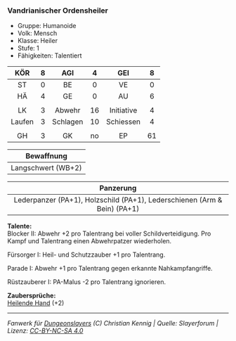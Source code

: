 ### Vandrianischer Ordensheiler

- Gruppe: Humanoide
- Volk: Mensch
- Klasse: Heiler
- Stufe: 1
- Fähigkeiten: Talentiert

|  KÖR   |  8  |   AGI    |  4  |    GEI     |  8  |
| :----: | :-: | :------: | :-: | :--------: | :-: |
|   ST   |  0  |    BE    |  0  |     VE     |  0  |
|   HÄ   |  4  |    GE    |  0  |     AU     |  6  |
|        |     |          |     |            |     |
|   LK   |  3  |  Abwehr  | 16  | Initiative |  4  |
| Laufen |  3  | Schlagen | 10  | Schiessen  |  4  |
|        |     |          |     |            |     |
|   GH   |  3  |    GK    | no  |     EP     | 61  |

|     Bewaffnung     |
| :----------------: |
| Langschwert (WB+2) |

|                                Panzerung                                 |
| :----------------------------------------------------------------------: |
| Lederpanzer (PA+1), Holzschild (PA+1), Lederschienen (Arm & Bein) (PA+1) |

**Talente:**  
Blocker II: Abwehr +2 pro Talentrang bei voller Schildverteidigung. Pro Kampf und Talentrang einen Abwehrpatzer wiederholen.

Fürsorger I: Heil- und Schutzzauber +1 pro Talentrang.

Parade I: Abwehr +1 pro Talentrang gegen erkannte Nahkampfangriffe.

Rüstzauberer I: PA-Malus -2 pro Talentrang ignorieren.

**Zaubersprüche:**  
[Heilende Hand](/grw/zauber/heilende-hand.md) (+2)

---

_Fanwerk für [Dungeonslayers](https://www.dungeonslayers.net/) (C) Christian Kennig | Quelle: Slayerforum | Lizenz: [CC-BY-NC-SA 4.0](https://creativecommons.org/licenses/by-nc-sa/4.0/deed.de)_
